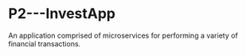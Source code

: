 # P2---InvestApp
An application comprised of microservices for performing a variety of financial transactions.
